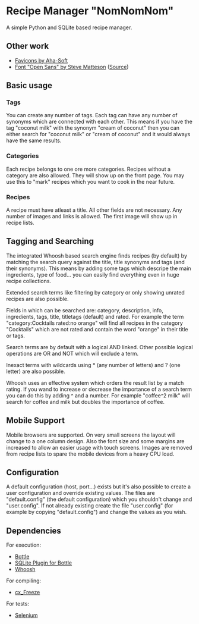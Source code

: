 # Recipe Manager "NomNomNom"

A simple Python and SQLite based recipe manager.

## Other work

- [Favicons by Aha-Soft](http://www.aha-soft.com/free-icons/free-blue-cloud-icons/)
- [Font "Open Sans" by Steve Matteson](https://profiles.google.com/107777320916704234605/about) ([Source](http://www.google.com/fonts))

## Basic usage

### Tags

You can create any number of tags. Each tag can have any number of synonyms which are connected with each other. This means if you have the tag "coconut milk" with the synonym "cream of coconut" then you can either search for "coconut milk" or "cream of coconut" and it would always have the same results.

### Categories

Each recipe belongs to one ore more categories. Recipes without a category are also allowed. They will show up on the front page. You may use this to "mark" recipes which you want to cook in the near future.

### Recipes

A recipe must have atleast a title. All other fields are not necessary. Any number of images and links is allowed. The first image will show up in recipe lists.

## Tagging and Searching

The integrated Whoosh based search engine finds recipes (by default) by matching the search query against the title, title synonyms and tags (and their synonyms). This means by adding some tags which descripe the main ingredients, type of food... you can easily find everything even in huge recipe collections.

Extended search terms like filtering by category or only showing unrated recipes are also possible. 

Fields in which can be searched are: category, description, info, ingredients, tags, title, titletags (default) and rated. For example the term "category:Cocktails rated:no orange" will find all recipes in the category "Cocktails" which are not rated and contain the word "orange" in their title or tags.

Search terms are by default with a logical AND linked. Other possible logical operations are OR and NOT which will exclude a term.

Inexact terms with wildcards using * (any number of letters) and ? (one letter) are also possible.

Whoosh uses an effective system which orders the result list by a match rating. If you wand to increase or decrease the importance of a search term you can do this by adding ^ and a number. For example "coffee^2 milk" will search for coffee and milk but doubles the importance of coffee.

## Mobile Support

Mobile browsers are supported. On very small screens the layout will change to a one column design. Also the font size and some margins are increased to allow an easier usage with touch screens. Images are removed from recipe lists to spare the mobile devices from a heavy CPU load.

## Configuration

A default configuration (host, port...) exists but it's also possible to create a user configuration and override existing values. The files are "default.config" (the default configuration) which you shouldn't change and "user.config". If not already existing create the file "user.config" (for example by copying "default.config") and change the values as you wish.

## Dependencies

For execution:

- [Bottle](http://bottlepy.org/docs/dev/)
- [SQLite Plugin for Bottle](http://bottlepy.org/docs/dev/plugins/sqlite.html)
- [Whoosh](https://pypi.python.org/pypi/Whoosh/)

For compiling:

- [cx_Freeze](http://cx-freeze.sourceforge.net/)

For tests:

- [Selenium](http://www.seleniumhq.org/)